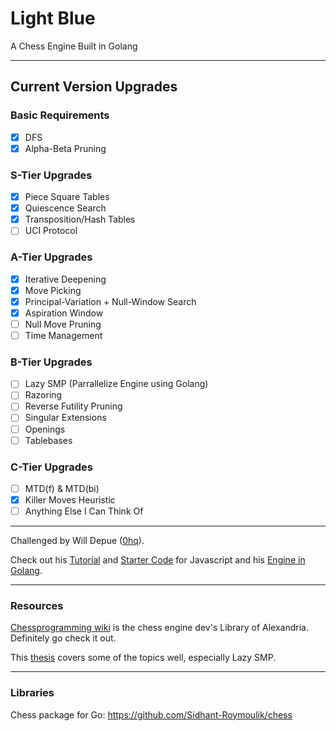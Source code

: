 # Light Blue
A Chess Engine Built in Golang

---

## Current Version Upgrades

### Basic Requirements

 - [x] DFS
 - [x] Alpha-Beta Pruning

### S-Tier Upgrades

 - [x] Piece Square Tables
 - [x] Quiescence Search
 - [x] Transposition/Hash Tables
 - [ ] UCI Protocol

### A-Tier Upgrades

 - [x] Iterative Deepening
 - [x] Move Picking
 - [x] Principal-Variation + Null-Window Search
 - [x] Aspiration Window
 - [ ] Null Move Pruning
 - [ ] Time Management

### B-Tier Upgrades

 - [ ] Lazy SMP (Parrallelize Engine using Golang)
 - [ ] Razoring
 - [ ] Reverse Futility Pruning
 - [ ] Singular Extensions
 - [ ] Openings
 - [ ] Tablebases

### C-Tier Upgrades

 - [ ] MTD(f) & MTD(bi)
 - [x] Killer Moves Heuristic
 - [ ] Anything Else I Can Think Of

---

Challenged by Will Depue ([0hq](https://github.com/0hq)).

Check out his [Tutorial](https://www.chessengines.org/) and [Starter Code](https://github.com/0hq/starter_chess_engine) for Javascript and his [Engine in Golang](https://github.com/0hq/antikythera/tree/main).

---

### Resources

[Chessprogramming wiki](https://www.chessprogramming.org/Main_Page) is the chess engine dev's Library of Alexandria. Definitely go check it out.

This [thesis](https://www.duo.uio.no/bitstream/handle/10852/53769/1/master.pdf) covers some of the topics well, especially Lazy SMP.

---

### Libraries 

Chess package for Go: https://github.com/Sidhant-Roymoulik/chess
